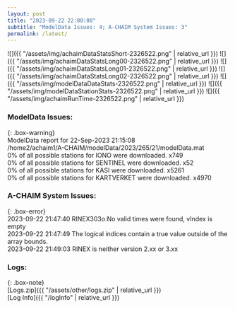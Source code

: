 ```yaml
---
layout: post
title: "2023-09-22 22:00:00"
subtitle: "ModelData Issues: 4; A-CHAIM System Issues: 3"
permalink: /latest/
---
```


![]({{ "/assets/img/achaimDataStatsShort-2326522.png" | relative_url }})
![]({{ "/assets/img/achaimDataStatsLong00-2326522.png" | relative_url }})
![]({{ "/assets/img/achaimDataStatsLong01-2326522.png" | relative_url }})
![]({{ "/assets/img/achaimDataStatsLong02-2326522.png" | relative_url }})
![]({{ "/assets/img/modelDataDataStats-2326522.png" | relative_url }})
![]({{ "/assets/img/modelDataStationStats-2326522.png" | relative_url }})
![]({{ "/assets/img/achaimRunTime-2326522.png" | relative_url }})


### ModelData Issues:  
  
{: .box-warning}  
 ModelData report for 22-Sep-2023 21:15:08   
 /home2/achaim1/A-CHAIM/modelData/2023/265/21/modelData.mat   
 0% of all possible stations for IONO were downloaded. x749   
 0% of all possible stations for SENTINEL were downloaded. x52   
 0% of all possible stations for KASI were downloaded. x5261   
 0% of all possible stations for KARTVERKET were downloaded. x4970   
  
### A-CHAIM System Issues:  
  
{: .box-error}  
2023-09-22 21:47:40 RINEX303o:No valid times were found, vIndex is empty  
2023-09-22 21:47:49 The logical indices contain a true value outside of the array bounds.  
2023-09-22 21:49:03 RINEX is neither version 2.xx or 3.xx  

### Logs:  
  
{: .box-note}  
[Logs.zip]({{ "/assets/other/logs.zip" | relative_url }})  
[Log Info]({{ "/logInfo" | relative_url }})  
